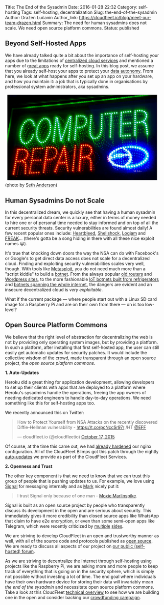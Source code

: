Title: The End of the Sysadmin
Date: 2016-01-28 22:32
Category: self-hosting
Tags: self-hosting, decentralization
Slug: the-end-of-the-sysadmin
Author: Dražen Lučanin
Author_link: https://cloudfleet.io/blog/meet-our-team-drazen.html
Summary: The need for human sysadmins does not scale. We need open source platform commons.
Status: published

## Beyond Self-Hosted Apps

We have already talked quite a bit about the importance of self-hosting
your apps due to the limitations of
[centralized cloud services][cloud-limitations]
and mentioned a number of [great apps][tools] ready for self-hosting.
In this blog post, we assume that you already self-host your apps
to protect your [data autonomy][data-autonomy].
From here, we look at what happens after you set up an app on your hardware,
and how you maintain it:
a job that is typically done in organisations
by professional system administrators, aka sysadmins.

![computer repair LED sign](img/Computer_Repair_LED.jpg)
<span class="img-description">
(photo by <a href="https://commons.wikimedia.org/wiki/File:Computer_Repair_LED.jpg">Seth Anderson</a>)
</span>

## Human Sysadmins Do not Scale

In this decentralized dream, we quickly see that having a human sysadmin for
every personal data center is a luxury, either in terms of money needed to
hire one or of personal time needed to stay informed and on top of
all the current security threats. Security vulnerabilities are found almost
daily! A few recent popular ones include: [Heartbleed](http://heartbleed.com/),
[Shellshock](https://en.wikipedia.org/wiki/Shellshock_%28software_bug%29),
[Logjam](https://weakdh.org/) and [FREAK](https://freakattack.com/)...
(there's gotta be a song hiding in there with
all these nice exploit names 😀).

It's true that knocking down doors the way the NSA can do with Facebook's or
Google's to get direct data access does not scale for a decentralized cloud.
Finding and exploiting security vulnerabilities scales very well, though.
With tools like [Metasploit][], you do not need much more than a "script
kiddie" to build a [botnet][]. From the always popular
[old routers][router-botnet]
and [Wordpress sites][wordpress-botnet], to the more fashionable
[IoT botnets built from refrigerators][iot-botnet] and
[botnets spanning the whole internet][large-botnet], the dangers are evident and
an insecure decentralized cloud is *very exploitable*.

What if the current package — where people start out with a Linux SD card image
for a Raspberry Pi and are on their own from there — on is too low-level?


## Open Source Platform Commons

We believe that the right level of abstraction for decentralizing the web is not
by providing only operating system images, but by providing a platform.
In such a platform, after installing that first self-hosted app,
the user can still easily get
automatic updates for security patches. It would include the collective wisdom
of the crowd, made transparent through an open source project,
the *open source platform commons*.

**1. Auto-Updates**

Heroku did a great thing for application development, allowing developers to
set up their clients with apps that are deployed to a platform where Heroku's
sysadmins handle the operations, freeing the app owners of needing dedicated
engineers to handle day-to-day operations. We need something like this for
self-hosting apps too.

We recently announced this on Twitter:

<blockquote class="twitter-tweet" lang="en"><p lang="en" dir="ltr">How to Protect Yourself from NSA Attacks on the recently discovered Diffie-Hellman vulnerability - <a href="https://t.co/pcNccSr97r">https://t.co/pcNccSr97r</a> /HT <a href="https://twitter.com/EFF">@EFF</a></p>&mdash; cloudfleet.io (@cloudfleetio) <a href="https://twitter.com/cloudfleetio/status/655420616200298496">October 17, 2015</a></blockquote>
<script async src="//platform.twitter.com/widgets.js" charset="utf-8"></script>

Of course, at the time this came out, we had [already hardened][nginx-fix]
our nginx configuration. All of the CloudFleet Blimps got this patch through
the nightly [auto-updates][auto-updates] we provide as part of the CloudFleet
Services.

**2. Openness and Trust**

The other key component is that we need to know that we can trust this group of
people that is pushing updates to us. For example, we love using [Signal][]
for messaging internally and as [Mark][] nicely put it:

> I trust Signal only because of one man - [Moxie Marlinspike][moxie].

Signal is built as an open source project by people who transparently discuss
its development in the open and are serious about security. This immediately
gives it more credibility than closed source apps
like WhatsApp that claim to have e2e encryption,
or even than some semi-open apps like Telegram, which were recently
criticized by [multiple][telegram-attack1] [sides][telegram-attack2].

We are striving to develop CloudFleet in an open and trustworthy manner as well,
with all of the source code and protocols published as
[open source][cloudfleet-github]. We are ready to discuss all aspects of our
project on [our public (self-hosted) forum][forum].

As we are striving to decentralize the Internet through self-hosting using
projects like the Raspberry Pi, we are asking more and more people to keep track
of everything that is going on in the
security sphere, which is simply not possible without investing a lot of time.
The end goal where individuals have their own hardware device for storing their
data will invariably mean *the end of the sysadmin* and necessitate
open source platform commons. Take a look at this CloudFleet
[technical overview][] to see how we are building one in the open and
consider backing our [crowdfunding campaign][crowdfunding].

[forum]: https://discourse.cloudfleet.io/
[cloudfleet-github]: https://github.com/cloudfleet
[Signal]: https://whispersystems.org/
[Mark]: https://cloudfleet.io/blog/meet-our-team-mark.html
[auto-updates]: http://cloudfleet.readthedocs.org/en/latest/doc/technology/technology.html#architecture
[Metasploit]: https://www.metasploit.com/
[botnet]: https://en.wikipedia.org/wiki/Botnet#Illegal_botnets
[router-botnet]: https://voidsec.com/en/aethra-botnet-en/
[iot-botnet]: http://www.ibtimes.co.uk/spam-emails-are-being-sent-by-your-fridge-1432737
[wordpress-botnet]: http://arstechnica.com/security/2013/04/huge-attack-on-wordpress-sites-could-spawn-never-before-seen-super-botnet/
[large-botnet]: http://www.theregister.co.uk/2013/03/19/carna_botnet_ipv4_internet_map/
[data-autonomy]: https://cloudfleet.io/blog/introducing-data-autonomy.html
[cloud-limitations]: https://cloudfleet.io/blog/5-reasons-to-self-host.html
[nginx-fix]: https://github.com/cloudfleet/blimp-nginx/pull/1/files
[tools]: https://cloudfleet.io/blog/tools-to-take-back-control-over-your-data.html
[moxie]: https://en.wikipedia.org/wiki/Moxie_Marlinspike
[telegram-attack1]: http://www.alexrad.me/discourse/a-264-attack-on-telegram-and-why-a-super-villain-doesnt-need-it-to-read-your-telegram-chats.html
[telegram-attack2]: http://thoughtcrime.org/blog/telegram-crypto-challenge/
[crowdfunding]: https://www.indiegogo.com/projects/cloudfleet-your-private-encrypted-cloud-at-home/x/4096670#/
[technical overview]: http://cloudfleet.readthedocs.org/en/latest/doc/technology/technology.html
[cloudfleet]: https://cloudfleet.io/
